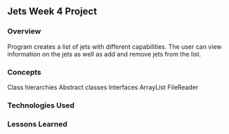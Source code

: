 ## Jets Week 4 Project

### Overview

Program creates a list of jets with different capabilities. The user can view information on the jets as well as add and remove jets from the list. 

### Concepts

Class hierarchies
Abstract classes
Interfaces
ArrayList
FileReader

### Technologies Used


### Lessons Learned

